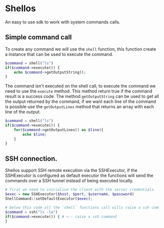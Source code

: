# Shellos

An easy to use sdk to work with system commands calls.

## Simple command call

To create any command we will use the `shell` function, this function create a instance that can be
used to execute the command.

```php
$command = shell("ls")
if($command->execute()) {
    echo $command->getOutputString();
}
```

The command isn't executed on the shell call, to execute the command we need to use the `execute` 
method. This method return true if the command result is a success code. The method `getOutputString`
can be used to get all the output returned by the command, if we want each line of the command is 
possible use the `getOutputLines` method that returns an array with each line of the output.

```php
$command = shell("ls")
if($command->execute()) {
    for($command->getOutputLines() as $line){
        echo $line;
    }
}
```

## SSH connection.

Shellos support SSH remote execution via the SSHExecutor, if the SSHExecutor is configured as
default executor the functions will send the commands over a SSH tunnel instead of being executed 
locally.

```php
# first we need to inicialice the client with the server credentials.
$exec = new SSHExecutor($host, $port, $username, $password)
ShellCommand::setDefaultExecutor($exec);

# below this code all the `shell` functions call wills raise a ssh command on the remote host.
$command = ssh("ls -la")
if($command->execute()) { # <-- raise a ssh command 
}
```

